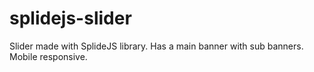 # splidejs-slider
Slider made with SplideJS library. Has a main banner with sub banners. Mobile responsive.